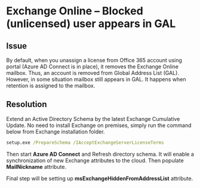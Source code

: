 # Exchange Online – Blocked (unlicensed) user appears in GAL

## Issue

By default, when you unassign a license from Office 365 account using portal (Azure AD Connect is in place), it removes the Exchange Online mailbox. Thus, an account is removed from Global Address List (GAL). However, in some situation mailbox still appears in GAL. It happens when retention is assigned to the mailbox.

## Resolution

Extend an Active Directory Schema by the latest Exchange Cumulative Update. No need to install Exchange on premises, simply run the command below from Exchange installation folder.

```cmd
setup.exe /PrepareSchema /IAcceptExchangeServerLicenseTerms
```

Then start **Azure AD Connect** and Refresh directory schema. It will enable a synchronization of new Exchange attributes to the cloud. Then populate **MailNickname** attribute.

Final step will be setting up **msExchangeHiddenFromAddressList** attribute.